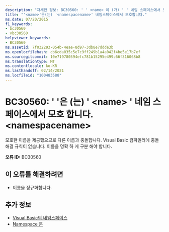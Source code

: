 ```yaml
---
description: "자세한 정보: BC30560: ' ' <name> 이 (가) ' ' 네임 스페이스에서 모호 합니다. <namespacename>"
title: "'<name>'은(는) '<namespacename>' 네임스페이스에서 모호합니다."
ms.date: 07/20/2015
f1_keywords:
- bc30560
- vbc30560
helpviewer_keywords:
- BC30560
ms.assetid: 7f032293-054b-4eae-8d97-3db8e7ddde3b
ms.openlocfilehash: cb6cda035c5e7c9ff249b1a4a042f4be5e17b7ef
ms.sourcegitcommit: 10e719780594efc781b15295e499c66f316068b8
ms.translationtype: MT
ms.contentlocale: ko-KR
ms.lasthandoff: 02/14/2021
ms.locfileid: "100483588"
---
```

# <a name="bc30560-name-is-ambiguous-in-the-namespace-namespacename"></a>BC30560: ' '은 (는) ' \<name> ' 네임 스페이스에서 모호 합니다. \<namespacename>

모호한 이름을 제공했으므로 다른 이름과 충돌합니다. Visual Basic 컴파일러에 충돌 해결 규칙이 없습니다. 이름을 명확 하 게 구분 해야 합니다.

 **오류 ID:** BC30560

## <a name="to-correct-this-error"></a>이 오류를 해결하려면

- 이름을 정규화합니다.

## <a name="see-also"></a>추가 정보

- [Visual Basic의 네임스페이스](../../programming-guide/program-structure/namespaces.md)
- [Namespace 문](../statements/namespace-statement.md)
